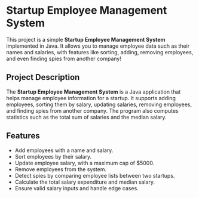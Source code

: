 # Startup Employee Management System

This project is a simple **Startup Employee Management System** implemented in Java. It allows you to manage employee data such as their names and salaries, with features like sorting, adding, removing employees, and even finding spies from another company!

## Project Description

The **Startup Employee Management System** is a Java application that helps manage employee information for a startup. It supports adding employees, sorting them by salary, updating salaries, removing employees, and finding spies from another company. The program also computes statistics such as the total sum of salaries and the median salary.

## Features

- Add employees with a name and salary.
- Sort employees by their salary.
- Update employee salary, with a maximum cap of $5000.
- Remove employees from the system.
- Detect spies by comparing employee lists between two startups.
- Calculate the total salary expenditure and median salary.
- Ensure valid salary inputs and handle edge cases.

